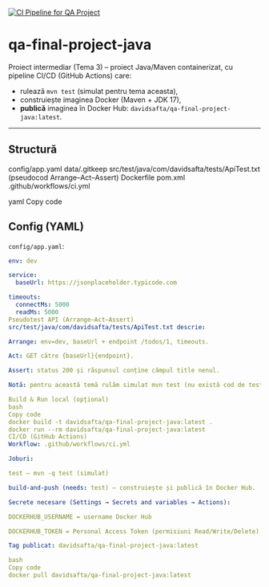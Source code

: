[![CI Pipeline for QA Project](https://github.com/DavidSafta/qa-final-project-java/actions/workflows/ci.yml/badge.svg)](https://github.com/DavidSafta/qa-final-project-java/actions/workflows/ci.yml)

# qa-final-project-java

Proiect intermediar (Tema 3) – proiect Java/Maven containerizat, cu pipeline CI/CD (GitHub Actions) care:
- rulează `mvn test` (simulat pentru tema aceasta),
- construiește imaginea Docker (Maven + JDK 17),
- **publică** imaginea în Docker Hub: `davidsafta/qa-final-project-java:latest`.

---

## Structură
config/app.yaml
data/.gitkeep
src/test/java/com/davidsafta/tests/ApiTest.txt (pseudocod Arrange–Act–Assert)
Dockerfile
pom.xml
.github/workflows/ci.yml

yaml
Copy code

## Config (YAML)
`config/app.yaml`:
```yaml
env: dev

service:
  baseUrl: https://jsonplaceholder.typicode.com

timeouts:
  connectMs: 5000
  readMs: 5000
Pseudotest API (Arrange–Act–Assert)
src/test/java/com/davidsafta/tests/ApiTest.txt descrie:

Arrange: env=dev, baseUrl + endpoint /todos/1, timeouts.

Act: GET către {baseUrl}{endpoint}.

Assert: status 200 și răspunsul conține câmpul title nenul.

Notă: pentru această temă rulăm simulat mvn test (nu există cod de testare Java real).

Build & Run local (opțional)
bash
Copy code
docker build -t davidsafta/qa-final-project-java:latest .
docker run --rm davidsafta/qa-final-project-java:latest
CI/CD (GitHub Actions)
Workflow: .github/workflows/ci.yml

Joburi:

test – mvn -q test (simulat)

build-and-push (needs: test) – construiește și publică în Docker Hub.

Secrete necesare (Settings → Secrets and variables → Actions):

DOCKERHUB_USERNAME = username Docker Hub

DOCKERHUB_TOKEN = Personal Access Token (permisiuni Read/Write/Delete)

Tag publicat: davidsafta/qa-final-project-java:latest

bash
Copy code
docker pull davidsafta/qa-final-project-java:latest

